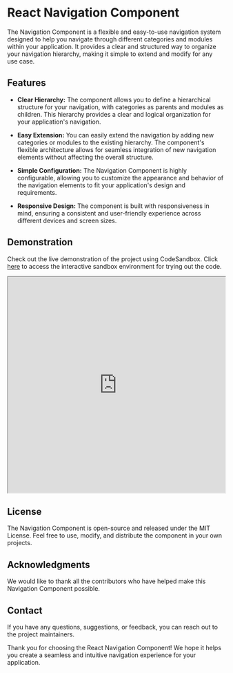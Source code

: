 # React Navigation Component

The Navigation Component is a flexible and easy-to-use navigation system designed to help you navigate through different categories and modules within your application. It provides a clear and structured way to organize your navigation hierarchy, making it simple to extend and modify for any use case.

## Features

- **Clear Hierarchy:** The component allows you to define a hierarchical structure for your navigation, with categories as parents and modules as children. This hierarchy provides a clear and logical organization for your application's navigation.

- **Easy Extension:** You can easily extend the navigation by adding new categories or modules to the existing hierarchy. The component's flexible architecture allows for seamless integration of new navigation elements without affecting the overall structure.

- **Simple Configuration:** The Navigation Component is highly configurable, allowing you to customize the appearance and behavior of the navigation elements to fit your application's design and requirements.

- **Responsive Design:** The component is built with responsiveness in mind, ensuring a consistent and user-friendly experience across different devices and screen sizes.

## Demonstration

Check out the live demonstration of the project using CodeSandbox. Click [here](https://d7vvs6-5000.csb.app/favorites) to access the interactive sandbox environment for trying out the code.

<iframe src="https://d7vvs6-5000.csb.app/favorites" title="CodeSandbox Demo" width="100%" height="500px"></iframe>

## License

The Navigation Component is open-source and released under the MIT License. Feel free to use, modify, and distribute the component in your own projects.

## Acknowledgments

We would like to thank all the contributors who have helped make this Navigation Component possible.

## Contact

If you have any questions, suggestions, or feedback, you can reach out to the project maintainers.

Thank you for choosing the React Navigation Component! We hope it helps you create a seamless and intuitive navigation experience for your application.
